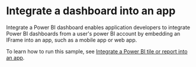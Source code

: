 # Integrate a dashboard into an app
Integrate a Power BI dashboard enables application developers to integrate Power BI dashboards from a user's power BI account by embedding an IFrame into an app, such as a mobile app or web app.

To learn how to run this sample, see [Integrate a Power BI tile or report into an app](https://powerbi.microsoft.com/en-us/documentation/powerbi-developer-integrate-a-power-bi-tile-or-report/).

